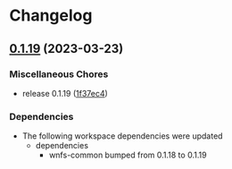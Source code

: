 # Changelog

## [0.1.19](https://github.com/wnfs-wg/rs-wnfs/compare/wnfs-namefilter-v0.1.18...wnfs-namefilter-v0.1.19) (2023-03-23)


### Miscellaneous Chores

* release 0.1.19 ([1f37ec4](https://github.com/wnfs-wg/rs-wnfs/commit/1f37ec4d706b9bcb4305128451cc77063b4f211d))


### Dependencies

* The following workspace dependencies were updated
  * dependencies
    * wnfs-common bumped from 0.1.18 to 0.1.19
